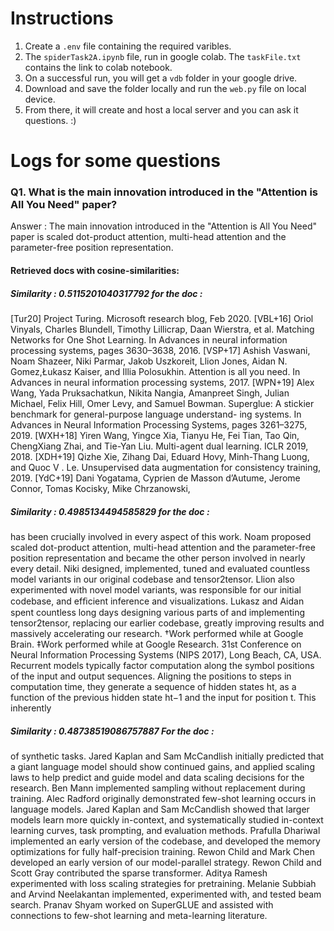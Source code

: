 # Instructions

1. Create a `.env` file containing the required varibles.
3. The `spiderTask2A.ipynb` file, run in google colab. The `taskFile.txt` contains the link to colab notebook.
4. On a successful run, you will get a `vdb` folder in your google drive.
5. Download and save the folder locally and run the `web.py` file on local device.
6. From there, it will create and host a local server and you can ask it questions. :)

# Logs for some questions

### Q1. What is the main innovation introduced in the "Attention is All You Need" paper?

Answer : The main innovation introduced in the "Attention is All You Need" paper is scaled dot-product attention, multi-head attention and the parameter-free position representation.

#### Retrieved docs with cosine-similarities: 

##### Similarity :  0.5115201040317792 for the doc :

[Tur20] Project Turing. Microsoft research blog, Feb 2020.
[VBL+16] Oriol Vinyals, Charles Blundell, Timothy Lillicrap, Daan Wierstra, et al. Matching Networks for One
Shot Learning. In Advances in neural information processing systems, pages 3630–3638, 2016.
[VSP+17] Ashish Vaswani, Noam Shazeer, Niki Parmar, Jakob Uszkoreit, Llion Jones, Aidan N. Gomez,Łukasz
Kaiser, and Illia Polosukhin. Attention is all you need. In Advances in neural information processing
systems, 2017.
[WPN+19] Alex Wang, Yada Pruksachatkun, Nikita Nangia, Amanpreet Singh, Julian Michael, Felix Hill, Omer
Levy, and Samuel Bowman. Superglue: A stickier benchmark for general-purpose language understand-
ing systems. In Advances in Neural Information Processing Systems, pages 3261–3275, 2019.
[WXH+18] Yiren Wang, Yingce Xia, Tianyu He, Fei Tian, Tao Qin, ChengXiang Zhai, and Tie-Yan Liu. Multi-agent
dual learning. ICLR 2019, 2018.
[XDH+19] Qizhe Xie, Zihang Dai, Eduard Hovy, Minh-Thang Luong, and Quoc V . Le. Unsupervised data
augmentation for consistency training, 2019.
[YdC+19] Dani Yogatama, Cyprien de Masson d’Autume, Jerome Connor, Tomas Kocisky, Mike Chrzanowski,

##### Similarity :  0.4985134494585829  for the doc :  

has been crucially involved in every aspect of this work. Noam proposed scaled dot-product attention, multi-head
attention and the parameter-free position representation and became the other person involved in nearly every
detail. Niki designed, implemented, tuned and evaluated countless model variants in our original codebase and
tensor2tensor. Llion also experimented with novel model variants, was responsible for our initial codebase, and
efﬁcient inference and visualizations. Lukasz and Aidan spent countless long days designing various parts of and
implementing tensor2tensor, replacing our earlier codebase, greatly improving results and massively accelerating
our research.
†Work performed while at Google Brain.
‡Work performed while at Google Research.
31st Conference on Neural Information Processing Systems (NIPS 2017), Long Beach, CA, USA.
Recurrent models typically factor computation along the symbol positions of the input and output
sequences. Aligning the positions to steps in computation time, they generate a sequence of hidden
states ht, as a function of the previous hidden state ht−1 and the input for position t. This inherently

##### Similarity :  0.48738519086757887  For the doc :  

of synthetic tasks.
Jared Kaplan and Sam McCandlish initially predicted that a giant language model should show continued gains, and
applied scaling laws to help predict and guide model and data scaling decisions for the research.
Ben Mann implemented sampling without replacement during training.
Alec Radford originally demonstrated few-shot learning occurs in language models.
Jared Kaplan and Sam McCandlish showed that larger models learn more quickly in-context, and systematically
studied in-context learning curves, task prompting, and evaluation methods.
Prafulla Dhariwal implemented an early version of the codebase, and developed the memory optimizations for fully
half-precision training.
Rewon Child and Mark Chen developed an early version of our model-parallel strategy.
Rewon Child and Scott Gray contributed the sparse transformer.
Aditya Ramesh experimented with loss scaling strategies for pretraining.
Melanie Subbiah and Arvind Neelakantan implemented, experimented with, and tested beam search.
Pranav Shyam worked on SuperGLUE and assisted with connections to few-shot learning and meta-learning literature.

